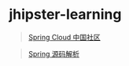 # jhipster-learning
> [Spring Cloud 中国社区](http://docs.springcloud.cn/source/#spring-cloud-eureka)

> [Spring 源码解析](https://www.imooc.com/article/32882)
